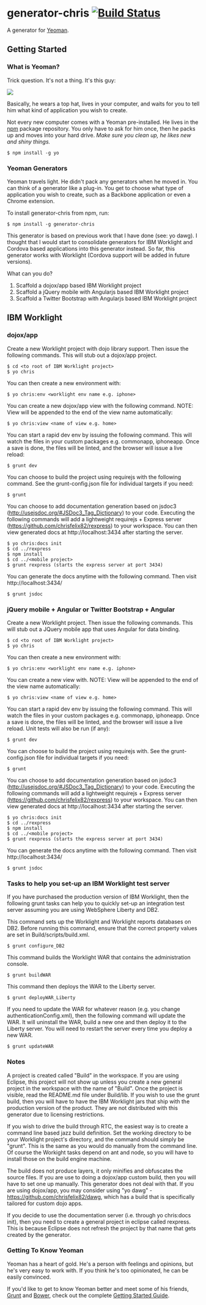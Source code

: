 # generator-chris [![Build Status](https://secure.travis-ci.org/chrisfelix82/generator-chris.png?branch=master)](https://travis-ci.org/chrisfelix82/generator-chris)

A generator for [Yeoman](http://yeoman.io).


## Getting Started

### What is Yeoman?

Trick question. It's not a thing. It's this guy:

![](http://i.imgur.com/JHaAlBJ.png)

Basically, he wears a top hat, lives in your computer, and waits for you to tell him what kind of application you wish to create.

Not every new computer comes with a Yeoman pre-installed. He lives in the [npm](https://npmjs.org) package repository. You only have to ask for him once, then he packs up and moves into your hard drive. *Make sure you clean up, he likes new and shiny things.*

```
$ npm install -g yo
```

### Yeoman Generators

Yeoman travels light. He didn't pack any generators when he moved in. You can think of a generator like a plug-in. You get to choose what type of application you wish to create, such as a Backbone application or even a Chrome extension.

To install generator-chris from npm, run:

```
$ npm install -g generator-chris
```

This generator is based on previous work that I have done (see: yo dawg).  I thought that I would start to consolidate generators for IBM Worklight and Cordova based applications into this generator instead. So far, this generator works with Worklight (Cordova support will be added in future versions).  

What can you do?  
1. Scaffold a dojox/app based IBM Worklight project 
2. Scaffold a jQuery mobile with Angularjs based IBM Worklight project
3. Scaffold a Twitter Bootstrap with Angularjs based IBM Worklight project

## IBM Worklight

### dojox/app

Create a new Worklight project with dojo library support.  Then issue the following commands.  This will stub out a dojox/app project.

```
$ cd <to root of IBM Worklight project>
$ yo chris
```

You can then create a new environment with:

```
$ yo chris:env <worklight env name e.g. iphone>
```

You can create a new dojox/app view with the following command.  NOTE: View will be appended to the end of the view name automatically:

```
$ yo chris:view <name of view e.g. home>
```

You can start a rapid dev env by issuing the following command.  This will watch the files in your custom packages e.g. commonapp, iphoneapp.  Once a save is done, the files will be linted, and the browser will issue a live reload:

```
$ grunt dev
```

You can choose to build the project using requirejs with the following command.  See the grunt-config.json file for individual targets if you need:

```
$ grunt
```

You can choose to add documentation generation based on jsdoc3 (http://usejsdoc.org/#JSDoc3_Tag_Dictionary) to your code.  Executing the
following commands will add a lightweight requirejs + Express server (https://github.com/chrisfelix82/rexpress) to your workspace.  You can then view
generated docs at http://localhost:3434 after starting the server.

```
$ yo chris:docs init
$ cd ../rexpress
$ npm install
$ cd ../<mobile project>
$ grunt rexpress (starts the express server at port 3434)
```

You can generate the docs anytime with the following command.  Then visit http://localhost:3434/

```
$ grunt jsdoc
```



### jQuery mobile + Angular or Twitter Bootstrap + Angular

Create a new Worklight project.  Then issue the following commands.  This will stub out a JQuery mobile app that uses Angular for data binding.

```
$ cd <to root of IBM Worklight project>
$ yo chris
```

You can then create a new environment with:

```
$ yo chris:env <worklight env name e.g. iphone>
```

You can create a new view with.  NOTE: View will be appended to the end of the view name automatically:

```
$ yo chris:view <name of view e.g. home>
```

You can start a rapid dev env by issuing the following command.  This will watch the files in your custom packages e.g. commonapp, iphoneapp.  Once a save is done, the files will be linted, and the browser will issue a live reload.
Unit tests will also be run (if any):

```
$ grunt dev
```

You can choose to build the project using requirejs with.  See the grunt-config.json file for individual targets if you need:

```
$ grunt
```

You can choose to add documentation generation based on jsdoc3 (http://usejsdoc.org/#JSDoc3_Tag_Dictionary) to your code.  Executing the
following commands will add a lightweight requirejs + Express server (https://github.com/chrisfelix82/rexpress) to your workspace.  You can then view
generated docs at http://localhost:3434 after starting the server.

```
$ yo chris:docs init
$ cd ../rexpress
$ npm install
$ cd ../<mobile project>
$ grunt rexpress (starts the express server at port 3434)
```

You can generate the docs anytime with the following command.  Then visit http://localhost:3434/

```
$ grunt jsdoc
```

### Tasks to help you set-up an IBM Worklight test server

If you have purchased the production version of IBM Worklight, then the following grunt tasks can help you
to quickly set-up an integration test server assuming you are using WebSphere Liberty and DB2.

This command sets up the Worklight and Worklight reports databases on DB2.  Before running this command, ensure
that the correct property values are set in Build/scripts/build.xml.

```
$ grunt configure_DB2
```

This command builds the Worklight WAR that contains the administration console.

```
$ grunt buildWAR
```

This command then deploys the WAR to the Liberty server.

```
$ grunt deployWAR_Liberty
```

If you need to update the WAR for whatever reason (e.g. you change authenticationConfig.xml), then the following
command will update the WAR.  It will uninstall the WAR, build a new one and then deploy it to the Liberty server.
You will need to restart the server every time you deploy a new WAR.

```
$ grunt updateWAR
```



### Notes

A project is created called "Build" in the workspace.  If you are using Eclipse, this project will not show up unless you create a new general project in the workspace with the name of "Build".  Once the project is visible, read the README.md file under Build/lib.  If you wish to use the grunt build, then you will have to have the IBM Worklight jars that ship with the production version of the product.  They are not distributed with this generator due to licensing restrictions.

If you wish to drive the build through RTC, the easiest way is to create a command line based jazz build definition.  Set the working directory to be your Worklight project's directory, and the command should simply be "grunt".  This is the same as you would do manually from the command line.  Of course the Workight tasks depend on ant and node, so you will have to install those on the build engine machine.

The build does not produce layers, it only minifies and obfuscates the source files.  If you are use to doing a dojox/app custom build, then you will have to set one up manually.  This generator does not deal with that.  If you are using dojox/app, you may consider using "yo dawg" - https://github.com/chrisfelix82/dawg, which has a build that is specifically tailored for custom dojo apps.

If you decide to use the documentation server (i.e. through yo chris:docs init), then you need to create a general project in eclipse called rexpress.  This is because Eclipse does not refresh the project by that name that gets created by the generator.


### Getting To Know Yeoman

Yeoman has a heart of gold. He's a person with feelings and opinions, but he's very easy to work with. If you think he's too opinionated, he can be easily convinced.

If you'd like to get to know Yeoman better and meet some of his friends, [Grunt](http://gruntjs.com) and [Bower](http://bower.io), check out the complete [Getting Started Guide](https://github.com/yeoman/yeoman/wiki/Getting-Started).
